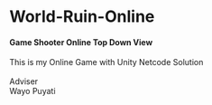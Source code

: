 # World-Ruin-Online  
#### Game Shooter Online Top Down View
This is my Online Game with Unity Netcode Solution  
<br>
Adviser  
Wayo Puyati
